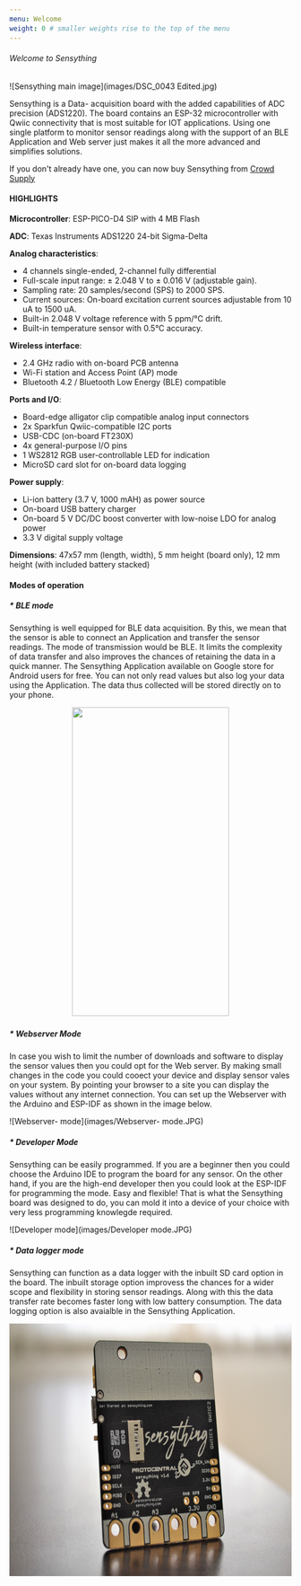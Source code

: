 ```yaml
---
menu: Welcome
weight: 0 # smaller weights rise to the top of the menu
---
```


###### Welcome to Sensything

![Sensything main image](images/DSC_0043 Edited.jpg)

Sensything is a Data- acquisition board with the added capabilities of ADC precision (ADS1220). The board contains an ESP-32 microcontroller with Qwiic connectivity that is most suitable for IOT applications. Using one single platform to monitor sensor readings along with the support of an BLE Application and Web server just makes it all the more advanced and simplifies solutions.

If you don't already have one, you can now buy Sensything from [Crowd Supply](https://www.crowdsupply.com/protocentral/sensything)

#### HIGHLIGHTS

**Microcontroller**: ESP-PICO-D4 SIP with 4 MB Flash 

**ADC**: Texas Instruments ADS1220 24-bit Sigma-Delta

 **Analog characteristics**:                                                                 
* 4 channels single-ended, 2-channel fully differential                                   
* Full-scale input range: ± 2.048 V to ± 0.016 V (adjustable gain).                      
* Sampling rate: 20 samples/second (SPS) to 2000 SPS.                                    
* Current sources: On-board excitation current sources adjustable from 10 uA to  1500 uA.
* Built-in 2.048 V voltage reference with 5 ppm/°C drift.                                
* Built-in temperature sensor with 0.5°C accuracy.                                       

**Wireless interface**:                                
* 2.4 GHz radio with on-board PCB antenna               
* Wi-Fi station and Access Point (AP) mode              
* Bluetooth 4.2 / Bluetooth Low Energy (BLE) compatible 

**Ports and I/O**:                                            
* Board-edge alligator clip compatible analog input connectors 
* 2x Sparkfun Qwiic-compatible I2C ports                       
* USB-CDC (on-board FT230X)                                    
* 4x general-purpose I/O pins                                  
* 1 WS2812 RGB user-controllable LED for indication            
* MicroSD card slot for on-board data logging                  

**Power supply**:                                                          
* Li-ion battery (3.7 V, 1000 mAH) as power source                       
* On-board USB battery charger                                           
* On-board 5 V DC/DC boost converter with low-noise LDO for analog power 
* 3.3 V digital supply voltage                                           

**Dimensions**: 47x57 mm (length, width), 5 mm height (board only), 12 mm height (with included battery stacked)

#### Modes of operation

##### * BLE mode 

Sensything is well equipped for BLE data acquisition. By this, we mean that the sensor is able to connect an Application and transfer the sensor readings. The mode of transmission would be BLE. It limits the complexity of data transfer and also improves the chances of retaining the data in a quick manner. The Sensything Application available on Google store for Android users for free. You can not only read values but also log your data using the Application. The data thus collected will be stored directly on to your phone.

 <p align="center">   <img width="280" height="550" src="images/sensything_app_2.png"> </p>
 
##### * Webserver Mode

In case you wish to limit the number of downloads and software to display the sensor values then you could opt for the Web server. By making small changes in the code you could cooect your device and display sensor vales on your system. By pointing your browser to a site you can display the values without any internet connection. You can set up the Webserver with the Arduino and ESP-IDF as shown in the image below.

![Webserver- mode](images/Webserver- mode.JPG)

##### * Developer Mode

Sensything can be easily programmed. If you are a beginner then you could choose the Arduino IDE to program the board for any sensor. On the other hand, if you are the high-end developer then you could look at the ESP-IDF for programming the mode. Easy and flexible! That is what the Sensything board was designed to do, you can mold it into a device of your choice with very less programming knowlegde required.

![Developer mode](images/Developer mode.JPG)

##### * Data logger mode

Sensything can function as a data logger with the inbuilt SD card option in the board. The inbuilt storage option improvess the chances for a wider scope and flexibility in storing sensor readings. Along with this the data transfer rate becomes faster long with low battery consumption. The data logging option is also avaialble in the Sensything Application.

 <p align="center">   <img width="650" height="450" src="images/DSC_0137- Data log.jpg"> </p>
   




